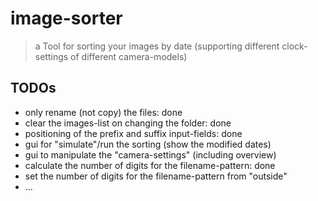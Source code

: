 image-sorter
=======

> a Tool for sorting your images by date (supporting different clock-settings of different camera-models)


## TODOs ##
- only rename (not copy) the files: done
- clear the images-list on changing the folder: done
- positioning of the prefix and suffix input-fields: done
- gui for "simulate"/run the sorting (show the modified dates)
- gui to manipulate the "camera-settings" (including overview)
- calculate the number of digits for the filename-pattern: done
- set the number of digits for the filename-pattern from "outside"
- ...

